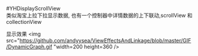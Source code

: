 #YHDisplayScrollView
<br>
类似淘宝上拉下拉显示数据,
也有一个控制器中详情数据的上下联动,scrollView 和 collectionView

显示效果
<img src="https://github.com/andyysea/ViewEffectsAndLinkage/blob/master/GIF/DynamicGraph.gif "width=200 height=360 />

<br/>
